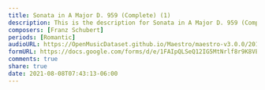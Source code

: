 ```yaml
---
title: Sonata in A Major D. 959 (Complete) (1)
description: This is the description for Sonata in A Major D. 959 (Complete) by Franz Schubert
composers: [Franz Schubert]
periods: [Romantic]
audioURL: https://OpenMusicDataset.github.io/Maestro/maestro-v3.0.0/2014/MIDI-UNPROCESSED_04-07-08-10-12-15-17_R2_2014_MID--AUDIO_08_R2_2014_wav.midi
formURL: https://docs.google.com/forms/d/e/1FAIpQLSeQ12IG5MtNrlf8r9K8VE0q8bwg1z8SyCaE_rQmGZh-nJ1P6w/viewform
comments: true
share: true
date: 2021-08-08T07:43:13-06:00
---
```

